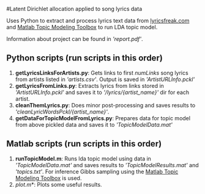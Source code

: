 #Latent Dirichlet allocation applied to song lyrics data

Uses Python to extract and process lyrics text data from [lyricsfreak.com](http://www.lyricsfreak.com/) and [Matlab Topic Modeling Toolbox](http://psiexp.ss.uci.edu/research/programs_data/toolbox.htm) to run LDA topic model.

Information about project can be found in *'report.pdf'*.

## Python scripts (run scripts in this order)
1. **getLyricsLinksForArtists.py**: Gets links to first *numLinks* song lyrics from artists listed in *'artists.csv'*. Output is saved in *'ArtistURLInfo.pckl'*
2. **getLyricsFromLinks.py**: Extracts lyrics from links stored in *'ArtistURLInfo.pckl'* and saves it to *'/lyrics/{artist_name}'* dir for each artist.
3. **cleanThemLyrics.py**: Does minor post-processing and saves results to *'cleanLyricWordsPckl/{artist_name}'*.
4. **getDataForTopicModelFromLyrics.py**: Prepares data for topic model from above pickled data and saves it to *'TopicModelData.mat'*

## Matlab scripts (run scripts in this order)
1. **runTopicModel.m**: Runs lda topic model using data in *'TopicModelData.mat'* and saves results to *'TopicModelResults.mat'* and *'topics.txt'*. For inference Gibbs sampling using the [Matlab Topic Modeling Toolbox](http://psiexp.ss.uci.edu/research/programs_data/toolbox.htm) is used.
2. **plot*.m**: Plots some useful results.
